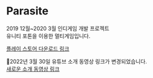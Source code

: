 # Parasite
2019 12월~2020 3월 인디게임 개발 프로젝트  
유니티 포톤을 이용한 멀티게임입니다.   

[플레이 스토어 다운로드 링크](https://play.google.com/store/apps/details?id=com.DefaultCompany.Parasite)  
 
📣2022년 3월 30일 유튜브 소개 동영상 링크가 변경되었습니다.    
[새로운 소개 동영상 링크](https://www.youtube.com/watch?v=Vvp-inFkcjA) 
 


